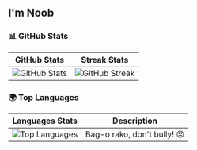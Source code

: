## I'm Noob

### 📊 GitHub Stats

| GitHub Stats | Streak Stats |
|--------------|--------------|
| ![GitHub Stats](https://github-readme-stats.vercel.app/api?username=CedBentuzal&show_icons=true&theme=radical) |![GitHub Streak](https://github-readme-streak-stats.herokuapp.com/?user=CedBentuzal&theme=radical)

### 🌍 Top Languages

| Languages Stats | Description |
|-----------------|-------------|
| ![Top Languages](https://github-readme-stats.vercel.app/api/top-langs/?username=CedBentuzal&layout=compact&theme=radical) | Bag-o rako, don't bully! 😡 |





